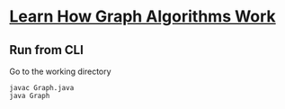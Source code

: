 # [Learn How Graph Algorithms Work](https://www.freecodecamp.org/news/learn-how-graph-algorithms-work/)

## Run from CLI

Go to the working directory
```
javac Graph.java
java Graph
```